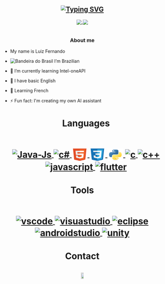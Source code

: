   # 
  <div align="center">  
      
  ## <a href="https://github.com/Luix-F/Luix-F"><img src="https://readme-typing-svg.demolab.com?font=Fira+Code&duration=2300&size=30&pause=1000&color=C7CBFD&width=500&lines=Hi+there%2C+I'm+Luiz+Fernando.;I+am+a+Computer+Scientist.;I+am+a+student+at+PUC+Minas." alt="Typing SVG" /></a>
</div>

    
<div align="center"> 
  <a href="https://github.com/Luix-F/Luix-F">
  <img align="center" height="180cm" src="https://github-readme-stats.vercel.app/api?username=Luix-F&show_icons=true&theme=dark" />
</a>
<a href="https://github.com/Luix-F/Luix-F">
  <img align="center" height="180cm" src="https://github-readme-stats.vercel.app/api/top-langs/?username=Luix-F&theme=dark&layout=compact" />
</a>
  </div>

  #
  <h3 align="center"> About me </h3>
  
- My name is Luiz Fernando <div style="display: inline_block" >
- <img src="https://upload.wikimedia.org/wikipedia/commons/0/05/Flag_of_Brazil.svg" alt="Bandeira do Brasil" width="25" height="15"> I’m Brazilian </div>
- 🌱 I’m currently learning Intel-oneAPI
- 📕 I have basic English
- 🎯 Learning French
- ⚡ Fun fact: I'm creating my own AI assistant
  #
  
  # **<p align="center">Languages</p>** <div align="center">  <div style="display: inline_block" ><br> <a href="https://github.com/Luix-F/Luix-F"> <img align="center" alt="Java-Js" height="40" width="50" src="https://cdn.jsdelivr.net/gh/devicons/devicon@latest/icons/java/java-original.svg"> <img align="center" alt="c#" height="40" width="50" src="https://cdn.jsdelivr.net/gh/devicons/devicon@latest/icons/csharp/csharp-original.svg"/> <img align="center" alt="HTML" height="40" width="50" src="https://raw.githubusercontent.com/devicons/devicon/master/icons/html5/html5-original.svg"> <img align="center" alt="CSS" height="40" width="50" src="https://raw.githubusercontent.com/devicons/devicon/master/icons/css3/css3-original.svg">  <img align="center" alt="Python" height="40" width="50" src="https://raw.githubusercontent.com/devicons/devicon/master/icons/python/python-original.svg">  <img align="center" alt="c" height="40" width="50" src="https://cdn.jsdelivr.net/gh/devicons/devicon@latest/icons/c/c-original.svg">  <img align="center" alt="c++" height="40" width="50" src="https://cdn.jsdelivr.net/gh/devicons/devicon@latest/icons/cplusplus/cplusplus-original.svg">      <img align="center" alt="javascript" height="40" width="50" src="https://cdn.jsdelivr.net/gh/devicons/devicon@latest/icons/javascript/javascript-original.svg">      <img align="center" alt="flutter" height="40" width="50" src="https://cdn.jsdelivr.net/gh/devicons/devicon@latest/icons/flutter/flutter-original.svg"> 
  </a>  </div> </div>
  
# **<p align="center">Tools</p>** <div align="center">  <div style="display: inline_block" ><br> <a href="https://github.com/Luix-F/Luix-F"> <img align="center" alt="vscode" height="40" width="50" src="https://cdn.jsdelivr.net/gh/devicons/devicon@latest/icons/vscode/vscode-original.svg"> <img align="center" alt="visuastudio" height="40" width="50" src="https://cdn.jsdelivr.net/gh/devicons/devicon@latest/icons/visualstudio/visualstudio-original.svg"> <img align="center" alt="eclipse" height="40" width="50" src="https://cdn.jsdelivr.net/gh/devicons/devicon@latest/icons/eclipse/eclipse-original.svg"> <img align="center" alt="androidstudio" height="40" width="50" src="https://cdn.jsdelivr.net/gh/devicons/devicon@latest/icons/androidstudio/androidstudio-original.svg"> <img align="center" alt="unity" height="40" width="50" src="https://cdn.jsdelivr.net/gh/devicons/devicon@latest/icons/unity/unity-original.svg"> 
</a> </div>

# **<p align="center">Contact</p>** <div align="center"> <a href = "mailto:luizfernandoe30@gmail.com"> <img height="10%" width="12%" src="https://img.shields.io/badge/-Gmail-%23333?style=for-the-badge&logo=gmail&logoColor=white" target="_blank"></a>
  <!--<a href="https://www.youtube.com/channel/UC_-uuuZbY0AAt9CViNzvc-Q" target="_blank"><img src="https://img.shields.io/badge/YouTube-FF0000?style=for-the-badge&logo=youtube&logoColor=white" target="_blank"></a>
  <a href="https://instagram.com/rafaballerini" target="_blank"><img src="https://img.shields.io/badge/-Instagram-%23E4405F?style=for-the-badge&logo=instagram&logoColor=white" target="_blank"></a>
 	<a href="https://www.twitch.tv/rafaballerinii" target="_blank"><img src="https://img.shields.io/badge/Twitch-9146FF?style=for-the-badge&logo=twitch&logoColor=white" target="_blank"></a>
  <a href="https://discord.gg/wagxzStdcR" target="_blank"><img src="https://img.shields.io/badge/Discord-7289DA?style=for-the-badge&logo=discord&logoColor=white" target="_blank"></a>
  <a href="https://www.linkedin.com/in/rafaella-ballerini-45875016a" target="_blank"><img src="https://img.shields.io/badge/-LinkedIn-%230077B5?style=for-the-badge&logo=linkedin&logoColor=white" target="_blank"></a> 
  -->
</div>
  

